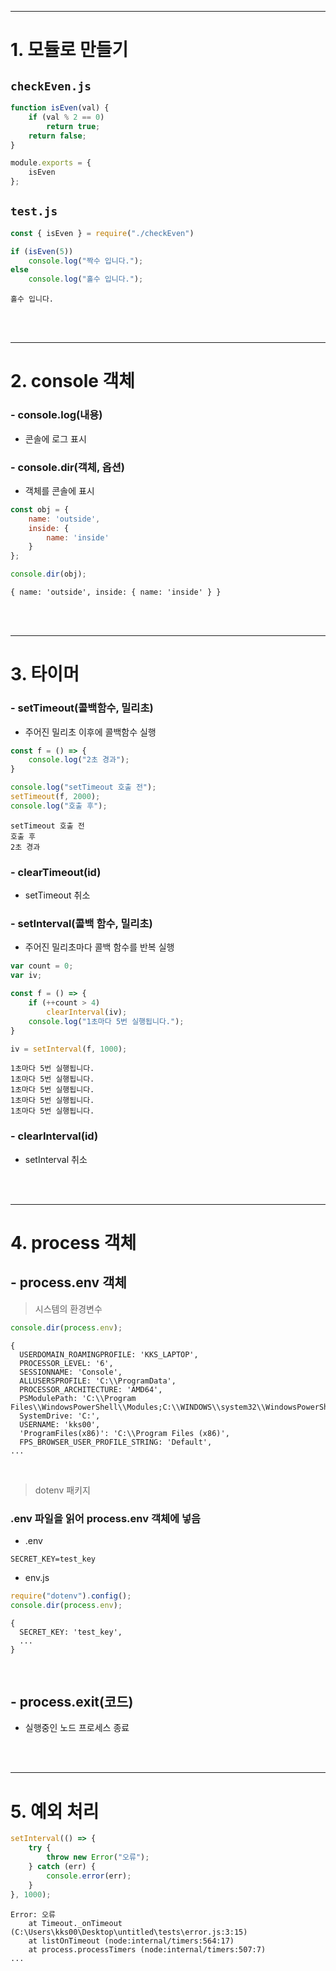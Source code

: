 ***
# 1. 모듈로 만들기

## ```checkEven.js```
```javascript
function isEven(val) {
    if (val % 2 == 0)
        return true;
    return false;
}

module.exports = {
    isEven
};
```

## ```test.js```
```javascript
const { isEven } = require("./checkEven")

if (isEven(5))
    console.log("짝수 입니다.");
else
    console.log("홀수 입니다.");
```

```
홀수 입니다.
```

<br><br>
***
# 2. console 객체

### - console.log(내용)
   - 콘솔에 로그 표시

### - console.dir(객체, 옵션)
   - 객체를 콘솔에 표시
```javascript
const obj = {
    name: 'outside',
    inside: {
        name: 'inside'
    }
};

console.dir(obj);
```
```
{ name: 'outside', inside: { name: 'inside' } }
```

<br><br>
***

# 3. 타이머

### - setTimeout(콜백함수, 밀리초)
   - 주어진 밀리초 이후에 콜백함수 실행
```javascript
const f = () => {
    console.log("2초 경과");
}

console.log("setTimeout 호출 전");
setTimeout(f, 2000);
console.log("호출 후");
```

```
setTimeout 호출 전
호출 후
2초 경과
```

### - clearTimeout(id)
   - setTimeout 취소

### - setInterval(콜백 함수, 밀리초)
   - 주어진 밀리초마다 콜백 함수를 반복 실행
```javascript
var count = 0;
var iv;

const f = () => {
    if (++count > 4)
        clearInterval(iv);
    console.log("1초마다 5번 실행됩니다.");
}

iv = setInterval(f, 1000);
```

```
1초마다 5번 실행됩니다.
1초마다 5번 실행됩니다.
1초마다 5번 실행됩니다.
1초마다 5번 실행됩니다.
1초마다 5번 실행됩니다.
```

### - clearInterval(id)
   - setInterval 취소

<br><br>
***

# 4. process 객체

## - process.env 객체

>시스템의 환경변수

```javascript
console.dir(process.env);
```

```
{
  USERDOMAIN_ROAMINGPROFILE: 'KKS_LAPTOP',
  PROCESSOR_LEVEL: '6',
  SESSIONNAME: 'Console',
  ALLUSERSPROFILE: 'C:\\ProgramData',
  PROCESSOR_ARCHITECTURE: 'AMD64',
  PSModulePath: 'C:\\Program Files\\WindowsPowerShell\\Modules;C:\\WINDOWS\\system32\\WindowsPowerShell\\v1.0\\Modules',
  SystemDrive: 'C:',
  USERNAME: 'kks00',
  'ProgramFiles(x86)': 'C:\\Program Files (x86)',
  FPS_BROWSER_USER_PROFILE_STRING: 'Default',
...
```

<br>

> dotenv 패키지

### .env 파일을 읽어 process.env 객체에 넣음

- .env
```
SECRET_KEY=test_key
```

- env.js
```javascript
require("dotenv").config();
console.dir(process.env);
```

```
{
  SECRET_KEY: 'test_key',
  ...
}
```

<br>

## - process.exit(코드)
   - 실행중인 노드 프로세스 종료

<br><br>
***

# 5. 예외 처리

```javascript
setInterval(() => {
    try {
        throw new Error("오류");
    } catch (err) {
        console.error(err);
    }
}, 1000);
```

```
Error: 오류
    at Timeout._onTimeout (C:\Users\kks00\Desktop\untitled\tests\error.js:3:15)
    at listOnTimeout (node:internal/timers:564:17)
    at process.processTimers (node:internal/timers:507:7)
...
```